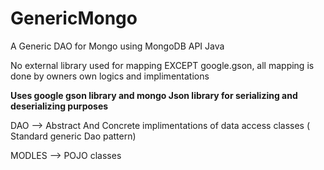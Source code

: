 # GenericMongo
A Generic DAO for Mongo using MongoDB API Java

No external library used for mapping EXCEPT google.gson, all mapping is done by owners own logics and implimentations

**Uses google gson library and mongo Json library for serializing and deserializing purposes**

DAO --> Abstract And Concrete implimentations of data access classes ( Standard generic Dao pattern)

MODLES --> POJO classes




